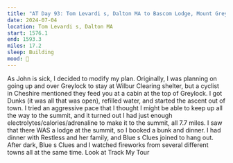 ```yaml
---
title: "AT Day 93: Tom Levardi s, Dalton MA to Bascom Lodge, Mount Greylock"
date: 2024-07-04
location: Tom Levardi s, Dalton MA
start: 1576.1
end: 1593.3
miles: 17.2
sleep: Building
mood: 🙂
---
```

As John is sick, I decided to modify my plan. Originally, I was planning on going up and over Greylock to stay at
Wilbur Clearing shelter, but a cyclist in Cheshire mentioned they feed you at a cabin at the top of Greylock. I got
Dunks (it was all that was open), refilled water, and started the ascent out of town. I tried an aggressive pace
that I thought I might be able to keep up all the way to the summit, and it turned out I had just enough
electrolytes/calories/adrenaline to make it to the summit, all 7.7 miles. I saw that there WAS a lodge at the
summit, so I booked a bunk and dinner. I had dinner with Restless and her family, and Blue s Clues joined to
hang out. After dark, Blue s Clues and I watched fireworks from several different towns all at the same time.
Look at Track My Tour